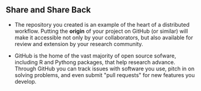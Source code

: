 ---
---

## Share and Share Back

- The repository you created is an example of the heart of a
  distributed workflow. Putting the **origin** of your project on
  GitHub (or similar) will make it accessible not only by your
  collaborators, but also available for review and extension by your
  research community.
  
- GitHub is the home of the vast majority of open source sofware,
  including R and Pythong packages, that help research
  advance. Through GitHub you can track issues with software you use,
  pitch in on solving problems, and even submit "pull requests" for
  new features you develop.
